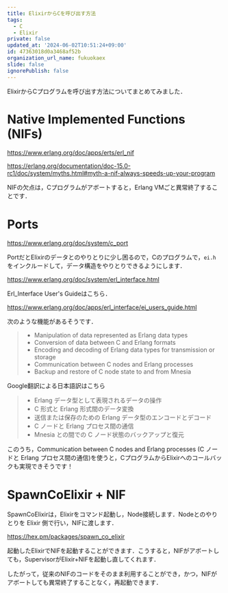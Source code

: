 ```yaml
---
title: ElixirからCを呼び出す方法
tags:
  - C
  - Elixir
private: false
updated_at: '2024-06-02T10:51:24+09:00'
id: 47363018d0a3468af52b
organization_url_name: fukuokaex
slide: false
ignorePublish: false
---
```

ElixirからCプログラムを呼び出す方法についてまとめてみました．

# Native Implemented Functions (NIFs)

https://www.erlang.org/doc/apps/erts/erl_nif

https://erlang.org/documentation/doc-15.0-rc1/doc/system/myths.html#myth-a-nif-always-speeds-up-your-program

NIFの欠点は，Cプログラムがアボートすると，Erlang VMごと異常終了することです．

# Ports

https://www.erlang.org/doc/system/c_port

PortだとElixirのデータとのやりとりに少し困るので，Cのプログラムで，`ei.h` をインクルードして，データ構造をやりとりできるようにします．

https://www.erlang.org/doc/system/erl_interface.html

Erl_Interface User's Guideはこちら．

https://www.erlang.org/doc/apps/erl_interface/ei_users_guide.html

次のような機能があるそうです．

> * Manipulation of data represented as Erlang data types
> * Conversion of data between C and Erlang formats
> * Encoding and decoding of Erlang data types for transmission or storage
> * Communication between C nodes and Erlang processes
> * Backup and restore of C node state to and from Mnesia

Google翻訳による日本語訳はこちら

> * Erlang データ型として表現されるデータの操作
> * C 形式と Erlang 形式間のデータ変換
> * 送信または保存のための Erlang データ型のエンコードとデコード
> * C ノードと Erlang プロセス間の通信
> * Mnesia との間での C ノード状態のバックアップと復元

このうち，Communication between C nodes and Erlang processes (C ノードと Erlang プロセス間の通信)を使うと，CプログラムからElixirへのコールバックも実現できそうです！

# SpawnCoElixir + NIF

SpawnCoElixirは，Elixirをコマンド起動し，Node接続します．Nodeとのやりとりを Elixir 側で行い，NIFに渡します．

https://hex.pm/packages/spawn_co_elixir

起動したElixirでNIFを起動することができます．こうすると，NIFがアボートしても，SupervisorがElixir+NIFを起動し直してくれます．

したがって，従来のNIFのコードをそのまま利用することができ，かつ，NIFがアボートしても異常終了することなく，再起動できます．
